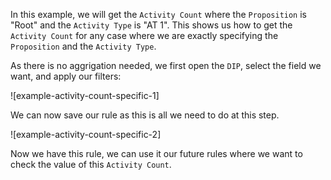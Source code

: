 In this example, we will get the `Activity Count` where the `Proposition` is "Root" and the `Activity Type` is "AT 1". This shows us how to get the `Activity Count` for any case where we are exactly specifying the `Proposition` and the `Activity Type`.

As there is no aggrigation needed, we first open the `DIP`, select the field we want, and apply our filters:

![example-activity-count-specific-1]

We can now save our rule as this is all we need to do at this step.

![example-activity-count-specific-2]


Now we have this rule, we can use it our future rules where we want to check the value of this `Activity Count`.